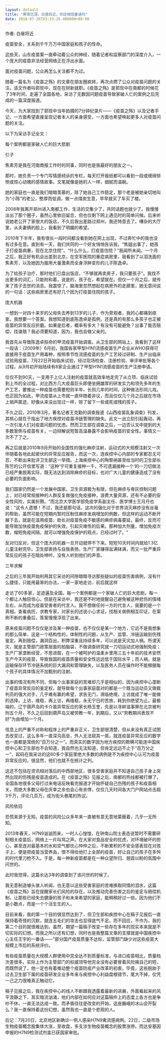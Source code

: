 ```yaml
---
layout: default
title: "黑夜已深，白昼将近，你还相信童话吗"
date: 2018-07-26T03:23:26.000000+08:00
---
```


作者: 白昼将近

疫苗安全，关系到千千万万中国家庭和孩子的性命。

这些天，山东疫苗案一直牵动着公众的神经，随着记者和监察部门的深度介入，一个庞大的疫苗非法经营网络正在浮出水面。

面对疫苗问题，公众再怎么关注都不为过。

随着一篇名为《疫苗之殇》的文章在朋友圈疯转，再次点燃了公众对疫苗问题的关注。该文作者叫郭现中，现在在财新就职。《疫苗之殇》是郭现中在南都的时候花了3年时间，走遍了全国各地，采访了无数因问题疫苗导致家破人亡的案例之后完成的一篇深度报道。

今天，为大家找到了郭现中当年拍摄的7分钟纪录片——《疫苗之殇》以及记者手记，一方面希望直接呈现记者本人的亲身感受，一方面也希望唤起更多人对疫苗问题的关注。

以下为采访手记全文：

每个案例都是家破人亡的巨大悲剧

引子

焦素芳是我在河南商报工作时的同事，同时也是我最好的朋友之一。

那时，她负责一个专门写情感倾诉的专栏，每天打开报纸都可以看到一段或缠绵悱恻或惊心动魄的感情故事。文笔就像是她的人一样，细腻而温婉。

她的家庭也一直是我们暗暗羡慕的，除了她自己工作稳定，那个老是被她亲切地叫为‌‌“小陈‌‌”的老公，憨厚而低调，做一点煤炭生意，早早就买了车买了楼。

2008年我离开郑州进入南都工作，生活的交集少了，共同话题也就少了。我慢慢淡出了那个圈子，虽然心里依旧留恋，但也仅剩下网上遇见时的简单问候。后来听说她老公开了家很大的饭店，不久后我出差路过郑州，我还特意去了。嘈杂的大厅里，从夫妻俩的脸上，我看到了明媚的希望。

2010年下半年，我有很长一段时间都没看到她在网上出现，不过奔忙中的我也没有过多在意。直到有一天，我们共同的一个好友悄悄告诉我，‌‌“焦姐出事了，她孩子打疫苗病重，现在北京住院‌‌”。‌‌“什么什么，打疫苗住院？‌‌”我闻所未闻。一个月之后，我正好有机会出差到北京，在空军医院的重症病房里，我看到了以泪洗面的焦素芳，以及她因为服用大量激素而全身浮肿变形的儿子陈逸卓。

为了给孩子治疗，那时他们已盘出饭店，‌‌“不够就再卖房子，我只要孩子‌‌”。我找不出更多的词汇，只能附和着，说是的，孩子在，希望就在。但仅一个月之后，就传来了孩子去世的消息。我震惊了，脑海里忽然想起在病房外的走廊里，她无意间说的一句话：这些病房里还有好几个因为打疫苗住院的孩子。

庞大机器

一想到一对四十来岁的父母失去养到13岁的儿子，作为旁观者，我的心都痛到痉挛。我想要一个答案。我想知道到底陈逸卓是孤例，还是真的有那么多孩子也正被疫苗的异常反应折磨。如果是后者，概率有多大？有没有可能避免？出事了能否赔偿，找谁赔？我必须要知道，因为，我也会做父亲的。

我首先从导致陈逸卓殒命的甲流疫苗开始调查。从卫生部的网站上，我看到了这样一段话：（2009年）6月初，我国各家甲型H1N1流感疫苗生产企业从WHO获得可直接用于疫苗生产用毒种，按照季节性流感疫苗的生产工艺经过研制、生产出临床试验用疫苗，7月22日开始临床试验，经过现场检查、注册检验、审评审批等各个过程，从9月初开始陆续有8家企业通过了甲型H1N1流感疫苗的生产注册申请。

仅仅不到90天，一支用于上亿人注射的疫苗就高效率地走完了从立项、临床试验到上市的全过程，对比西方几大疫苗巨头即便坐拥雄厚的研发实力和领先多年的生产工艺，要推出一种疫苗也需要短则半年、长则几年的时间，这种做法形同儿戏。也正因为如此，甲流疫苗从上市就一直伴随着非议，而且仅仅几个月之后就在市场上销声匿迹，好像从来没出现过一样，除了留下一些或死或残的孩子。

不久之后，2010年3月，著名记者王克勤的调查报道《山西疫苗乱象调查》刊发，其核心就在于指出了地方疾控对疫苗冷链管理的缺失。此文一出立刻引起轰动，再一次引发人们对疫苗问题的忧虑。然而卫生部在调查之后，一边否认文中提到的大多数案例与疫苗有关，一边辩解说短暂高温暴露不会影响疫苗的安全性。事情又一次不了了之。

再之后就是2010年9月开始的全国性的强化麻疹注射，运动式的大规模注射又一次伴随着各地此起彼伏的异常反应报告，而这一次，连疾控中心内部的专家都忍无可忍，不断出来批评卫生部这一举措。上海疾控中心的陶黎纳甚至给当时的卫生部长陈竺的公开信里写道：‌‌“这种‌‌‘宁可重复接种一千，不可遗漏接种一个’的一刀切做法已经严重脱离实际，既无法达到消除麻疹的目标，也对广大儿童的健康造成了没有必要的负面影响。

我们国家仍然是一个发展中国家，卫生资源极为有限，但在麻疹与脊灰控制问题上，对已经常规接种的人群反复做强化免疫接种，浪费大量资源，还有不必要的安全性风险，实属折腾。‌‌”而北京大学医学部免疫学系副主任、医学博士王月丹也说：‌‌“这令人遗憾！不过，我还是那句话，这次的强化对于世界消灭麻疹没有丝毫的帮助，虽然可能在短期内暂时压制住麻疹发病增加的例数，但这样的运动不断开展下去，就是在滥用疫苗，助长对疫苗免疫不敏感的麻疹病毒蔓延，最终，反而可能导致加快疫苗免疫保护的失效，引起灾难性的后果。那种加大剂量，增加免疫次数，缩短免疫间隔，就可以增强免疫保护的观点，已经过时了。‌‌”

反对归反对，但这个庞大的机器一旦开动就停不下来。短短10天时间内就给1.3亿儿童注射完毕。卫生部表扬与自我表扬，生产厂家赚得盆满钵满，而又一批严重异常反应的孩子在暗处呻吟，没有人听到他们的声音。

三年求解

之后的三年我开始利用其它采访的间隙暗暗寻访那些疑似的疫苗伤害病例，没有什么捷径，只能用最笨的办法，一家一家地走访，前后就这样

走访了60多家，足迹遍及全国。每一个案例都是一个家破人亡的巨大悲剧，每一个都让人触目惊心。但是在采访中，我还是不时地提醒自己避免被这种悲伤的情绪左右，从而成为疫苗受害者的代言人。我不想做任何一方的代言人，我要的是一个真相。查看病历，求教专家，对家长的述说小心求证，找相关病例相互印证，在案例不断的重叠后，答案慢慢浮现了出来。

原来疫苗问题不仅仅是涉及某一种疫苗，也不仅仅是某一个地方，它远不是我想象的那么简单，这是一个结构性的，体制性的问题，从生产、监管、冷链运输到伤残鉴定，再到赔偿，漏洞百出，积弊深重且持续多年，可以说是天灾加人祸。所谓天灾，就是主管部门政策层面的拍脑袋，不做调查研究就一刀切运动式地强制免疫；生产厂家垄断经营，不思进取，在一个被呵护的温柔乡里用三五十年前的技术安然生产今天的疫苗，导致我国的疫苗质量和安全性远远低于国际水平；而人祸，就是运输保存环节冷链系统的巨大漏洞和管理缺失，以及医务人员在操作时不能根据每个孩子的具体情况不加甄别的注射。

出事的情况有所不同，但每个出事家庭的苦难却几乎是相似的，因为疾控中心垄断了疫苗异常反应的鉴定权，就导致每个出事家庭面对的都是一个既当运动员又做裁判员的强大对手，几乎难有赢的希望，求告无门，濒临绝境，上访就成了唯一能做的选择。上访，维稳，再上访，再维稳，永无宁日的苦旅，耗到你绝望为止。最极端的，辽宁葫芦岛的卡介苗异常反应的家长杨玉奎，先是以寻衅滋事罪在北京被判刑五个月，不久之后回到葫芦岛又被劳教一年，到期后，又以‌‌“劳教期间表现不好‌‌”为由增加一个月。

信息上的严重不对称和程序上的严重非正义，卫生部很清楚，但从来没有真正试图去改变过，这么多年一直深沟高垒，外人无法窥其一斑，就连疫苗异常反应的数字也一直都是笼统的‌‌“百万分之一‌‌”。而真实的数字因为地方疾控的欺瞒可能连中国疾控中心和卫生部也不会知道，我自然也无法知道，但肯定远远不止于‌‌“百万分之一‌‌”，起码在我采访的这60多个家庭里绝大多数的病例是不为疾控中心认可为疫苗异常反应的，很显然，他们也就不在统计之列。

这还不包括在资讯相对落后的中西部地区，很多受害家庭并不知道自己孩子身上突然出现的伤残是疫苗造成的。在《疫苗之殇》见报之后，南都的热线都被打爆了，全国各地很多父母打过来电话反映看完报道才开始怀疑自己伤残的孩子和疫苗相关。而绝大多数父母在庆幸之余也会心有余悸，仅仅几天时间各大门户网站点击超3千万，评论几百万，成为街头巷尾的热议。

风险依旧

恐慌来源于无知。疫苗的风险公众多年来一直被有意无意地蒙蔽着，几乎一无所知。

2013年春天，H7N9汹汹而来，一时人心惶惶，在钟南山院士表态说暂时不需要研制相关疫苗后，网络上一片叫骂之声。在大家对食品安全的忧虑，对环境破坏的担心，甚至连对最基本的水和空气都忧心忡忡之后，不断累积的不安全感表现在对孩子上，便是把疫苗当营养品，恨不得给他打上全部的疫苗，好让自己的孩子在多舛的时代里刀枪不入。于是，每一种新疫苗都是在一种众望所归、翘首以盼的氛围中问世的。

此时我觉得，这篇长达3年的调查到了该问世的时候了。

我无意制造噱头骇人听闻，也无意以这些受害家庭的苦难换取同情的泪水，这篇《疫苗之殇》旨在提醒家长们风险的存在，以及推动完善伤害之后的鉴定与赔偿机制，让那些已经失去健康的孩子和未来希望的家庭，能稍稍好过一些。因为他们不是小数点，而是一个个活生生的人。

目前来看，我的第一个目的很显然达到了，但卫生部和疾控中心在稿子见报后一直保持着奇怪的沉默，就连五毛们的攻击也显得底气不足。而不回应，不作为，我的第二个目的就很难达到，虽然，期望一篇稿子改变一些存在多年的现实本来就是不切实际的幻想。而我之所以还有幻想，同时也是我整篇文章的支撑就是中国疾控中心主任王宇的一番话——‌”部分国产疫苗质量不达标，监管部门缺少对这些疫苗大规模上市后的系统评价。

有些疫苗质量在大规模人群使用中完全达不到质量标准，与进口疫苗相比，质量档次差很多。实际上作为主管部门的权威领导他完全没有必要冒着风险揭自己的短，而既然说了，他一定也有着推动整个疫苗防疫产业改革的初衷，毕竟，这些脱胎于过去卫生部下属的疫苗研发企业多年来与疾控中心利益盘根错节，尾大不掉，仅凭一己之力很难真正触动它。

稿子见报之后，我在疾控中心的线人不断跟我透露着最新的进展，外面看起来的风平浪静之下，其实暗流汹涌，他们内部在如何应对这篇稿件上的态度上各方也是争吵不休，一直无法达成一致。而矛盾往往是改变的开始，这座巍峨的冰山会开裂么？我一直保持着这份幻想，虽然我也一直是个悲观的人。

后记：7月20日，北京地区新确诊一例人感染H7N9禽流感病例。22日，二级市场生物疫苗概念股集体大涨，至收盘，多支涉生物疫苗概念的股票涨停。而达安基因申报的H7N9检测试剂盒已获国家审批。

